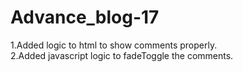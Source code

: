# Advance_blog-17

1.Added logic to html to show comments properly.</br>
2.Added javascript logic to fadeToggle the comments.
